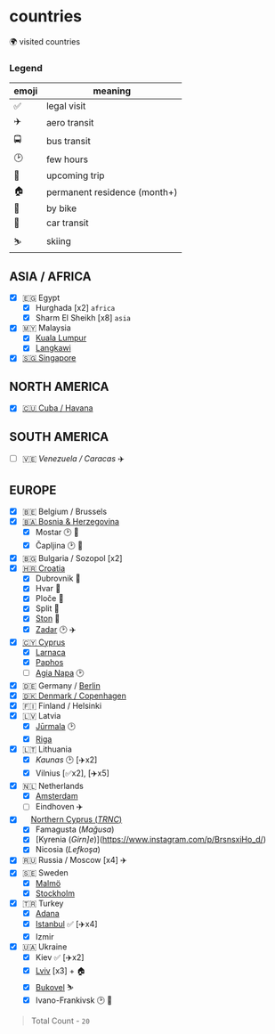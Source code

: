# countries

🌍 visited countries

### Legend

| emoji | meaning                      |
| ----- | ---------------------------- |
| ✅    | legal visit                  |
| ✈️    | aero transit                 |
| 🚍    | bus transit                  |
| 🕑    | few hours                    |
| 📅    | upcoming trip                |
| 🏠    | permanent residence (month+) |
| 🚴    | by bike                      |
| 🚗    | car transit                  |
| ⛷️    | skiing                       |

## ASIA / AFRICA

- [x] 🇪🇬 Egypt
  - [x] Hurghada [x2] `africa`
  - [x] Sharm El Sheikh [x8] `asia`
- [x] 🇲🇾 Malaysia
  - [x] [Kuala Lumpur](https://www.instagram.com/stories/highlights/17860138330351766/)
  - [x] [Langkawi](https://www.instagram.com/stories/highlights/18042040051027200/)
- [x] [🇸🇬 Singapore](https://www.instagram.com/stories/highlights/18019419886123667/)

## NORTH AMERICA

- [x] [🇨🇺 Cuba / Havana](https://www.instagram.com/p/BaFT0Msl-pZ/)

## SOUTH AMERICA

- [ ] 🇻🇪 _Venezuela / Caracas_ ✈️

## EUROPE

- [x] 🇧🇪 Belgium / Brussels
- [x] [🇧🇦 Bosnia & Herzegovina](https://www.instagram.com/stories/highlights/18043487635134053/)
  - [x] Mostar 🕑 🚴
  - [x] Čapljina 🕑 🚴
- [x] 🇧🇬 Bulgaria / Sozopol [x2]
- [x] [🇭🇷 Croatia](https://www.instagram.com/stories/highlights/17975571403255195/)
  - [x] Dubrovnik 🚴
  - [x] Hvar 🚴
  - [x] Ploče 🚴
  - [x] Split 🚴
  - [x] [Ston](https://www.instagram.com/p/ByIBmEeiie1/) 🚴
  - [x] [Zadar](https://www.instagram.com/p/Bx-kKb5iKcj/) 🕑 ✈️
- [x] [🇨🇾 Cyprus](https://www.instagram.com/stories/highlights/17899655770233346/)
  - [x] [Larnaca](https://www.instagram.com/p/BmxTZ2bjl64/)
  - [x] [Paphos](https://www.instagram.com/p/Bm1NHl5jDVB/)
  - [ ] [Agia Napa](https://www.instagram.com/p/BmqTjGaD3Bc/) 🕑
- [x] 🇩🇪 Germany / [Berlin](https://www.instagram.com/p/Bx-AK4hC9mL/)
- [x] [🇩🇰 Denmark / Copenhagen](https://www.instagram.com/stories/highlights/17931121702031288/)
- [x] 🇫🇮 Finland / Helsinki
- [x] 🇱🇻 Latvia
  - [x] [Jūrmala](https://www.instagram.com/p/Bm_ny7Wjydr/) 🕑
  - [x] [Riga](https://www.instagram.com/stories/highlights/17958776887116524/)
- [x] 🇱🇹 Lithuania
  - [x] _Kaunas_ 🕑 [✈️x2]
  - [x] Vilnius [✅x2], [✈️x5]
- [x] 🇳🇱 Netherlands
  - [x] [Amsterdam](https://www.instagram.com/stories/highlights/17891336821170782/)
  - [ ] Eindhoven ✈️
- [x] <img src="https://res.cloudinary.com/dzsjwgjii/image/upload/v1545584840/trnc-flag.png" height="11rem" /> [Northern Cyprus (_TRNC_)](https://www.instagram.com/stories/highlights/17892184321285121/)
  - [x] Famagusta (_Mağusa_)
  - [x] [Kyrenia (_Girn]e_)](https://www.instagram.com/p/BrsnsxiHo_d/)
  - [x] Nicosia (_Lefkoşa_)
- [x] 🇷🇺 Russia / Moscow [x4] ✈️
- [x] 🇸🇪 Sweden
  - [x] [Malmö](https://www.instagram.com/p/BhlcAqqDrlX/)
  - [x] [Stockholm](https://www.instagram.com/stories/highlights/18011765059123588/)
- [x] 🇹🇷 Turkey
  - [x] [Adana](https://www.instagram.com/p/Br7L0pqH8vq/)
  - [x] [Istanbul](https://www.instagram.com/p/Br7Cz83nlpX/) ✅ [✈️x4]
  - [x] Izmir
- [x] 🇺🇦 Ukraine
  - [x] Kiev ✅ [✈️x2]
  - [x] [Lviv](https://www.instagram.com/stories/highlights/17911522232158769/) [x3] + 🏠
  - [x] [Bukovel](https://www.instagram.com/stories/highlights/18264198970071284/) ⛷️
  - [x] Ivano-Frankivsk 🕑 🚗

> Total Count - `20`
